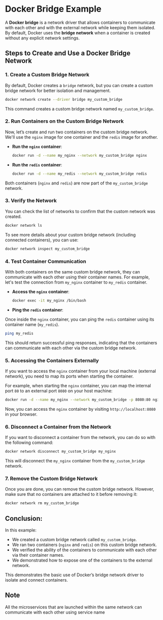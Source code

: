 # Docker Bridge Example

A **Docker bridge** is a network driver that allows containers to communicate with each other and with the external network while keeping them isolated. By default, Docker uses the **bridge network** when a container is created without any explicit network settings.

## Steps to Create and Use a Docker Bridge Network

### 1. **Create a Custom Bridge Network**

By default, Docker creates a `bridge` network, but you can create a custom bridge network for better isolation and management.

```bash
docker network create --driver bridge my_custom_bridge
```

This command creates a custom bridge network named `my_custom_bridge`.

### 2. **Run Containers on the Custom Bridge Network**

Now, let’s create and run two containers on the custom bridge network. We'll use the `nginx` image for one container and the `redis` image for another.

- **Run the `nginx` container**:

    ```bash
    docker run -d --name my_nginx --network my_custom_bridge nginx
    ```

- **Run the `redis` container**:

    ```bash
    docker run -d --name my_redis --network my_custom_bridge redis
    ```

Both containers (`nginx` and `redis`) are now part of the `my_custom_bridge` network.

### 3. **Verify the Network**

You can check the list of networks to confirm that the custom network was created.

```bash
docker network ls
```

To see more details about your custom bridge network (including connected containers), you can use:

```bash
docker network inspect my_custom_bridge
```

### 4. **Test Container Communication**

With both containers on the same custom bridge network, they can communicate with each other using their container names. For example, let's test the connection from `my_nginx` container to `my_redis` container.

- **Access the `nginx` container**:

    ```bash
    docker exec -it my_nginx /bin/bash
    ```

- **Ping the `redis` container**:

Once inside the `nginx` container, you can ping the `redis` container using its container name (`my_redis`).

```bash
ping my_redis
```

This should return successful ping responses, indicating that the containers can communicate with each other via the custom bridge network.

### 5. **Accessing the Containers Externally**

If you want to access the `nginx` container from your local machine (external network), you need to map its ports when starting the container.

For example, when starting the `nginx` container, you can map the internal port `80` to an external port `8080` on your host machine:

```bash
docker run -d --name my_nginx --network my_custom_bridge -p 8080:80 nginx
```

Now, you can access the `nginx` container by visiting `http://localhost:8080` in your browser.

### 6. **Disconnect a Container from the Network**

If you want to disconnect a container from the network, you can do so with the following command:

```bash
docker network disconnect my_custom_bridge my_nginx
```

This will disconnect the `my_nginx` container from the `my_custom_bridge` network.

### 7. **Remove the Custom Bridge Network**

Once you are done, you can remove the custom bridge network. However, make sure that no containers are attached to it before removing it:

```bash
docker network rm my_custom_bridge
```

## Conclusion:

In this example:
- We created a custom bridge network called `my_custom_bridge`.
- We ran two containers (`nginx` and `redis`) on this custom bridge network.
- We verified the ability of the containers to communicate with each other via their container names.
- We demonstrated how to expose one of the containers to the external network.

This demonstrates the basic use of Docker’s bridge network driver to isolate and connect containers.

## Note

All the microservices that are launched within the same network can communicate with each other using service name


